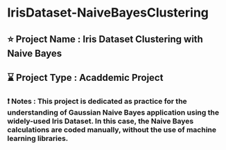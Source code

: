 # IrisDataset-NaiveBayesClustering

## ⭐ Project Name : Iris Dataset Clustering with Naive Bayes
## ⌛ Project Type : Acaddemic Project
### ❗ Notes : This project is dedicated as practice for the understanding of Gaussian Naive Bayes application using the widely-used Iris Dataset. In this case, the Naive Bayes calculations are coded manually, **without the use of machine learning libraries**.
